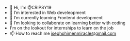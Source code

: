 - 👋 Hi, I’m @CRIPSY19
- 👀 I’m interested in Web develeopment
- 🌱 I’m currently learning Frontend development
- 💞️ I’m looking to collaborate on learning better with coding
- I'm on the lookout for internships to learn on the job
- 📫 How to reach me iseghohimenmiracle@gmail.com

<!---
CRIPSY19/CRIPSY19 is a ✨ special ✨ repository because its `README.md` (this file) appears on your GitHub profile.
You can click the Preview link to take a look at your changes.
--->

